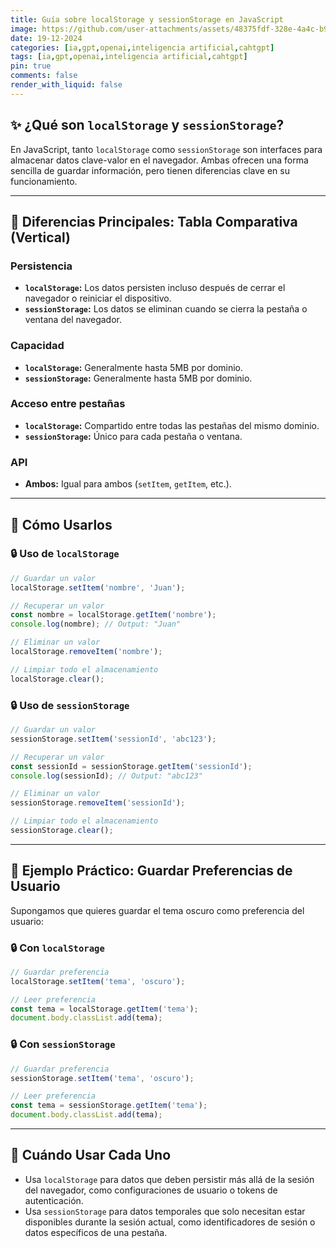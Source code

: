 ```yaml
---
title: Guía sobre localStorage y sessionStorage en JavaScript
image: https://github.com/user-attachments/assets/48375fdf-328e-4a4c-b9c4-edbc96ac0007
date: 19-12-2024
categories: [ia,gpt,openai,inteligencia artificial,cahtgpt]
tags: [ia,gpt,openai,inteligencia artificial,cahtgpt]
pin: true
comments: false
render_with_liquid: false
---
```


## ✨ ¿Qué son `localStorage` y `sessionStorage`?

En JavaScript, tanto `localStorage` como `sessionStorage` son interfaces para almacenar datos clave-valor en el navegador. Ambas ofrecen una forma sencilla de guardar información, pero tienen diferencias clave en su funcionamiento.

---

## 🔎 Diferencias Principales: Tabla Comparativa (Vertical)

### Persistencia
- **`localStorage`:** Los datos persisten incluso después de cerrar el navegador o reiniciar el dispositivo.
- **`sessionStorage`:** Los datos se eliminan cuando se cierra la pestaña o ventana del navegador.

### Capacidad
- **`localStorage`:** Generalmente hasta 5MB por dominio.
- **`sessionStorage`:** Generalmente hasta 5MB por dominio.

### Acceso entre pestañas
- **`localStorage`:** Compartido entre todas las pestañas del mismo dominio.
- **`sessionStorage`:** Único para cada pestaña o ventana.

### API
- **Ambos:** Igual para ambos (`setItem`, `getItem`, etc.).

---

## 🔄 Cómo Usarlos

### 🔒 Uso de `localStorage`

```javascript
// Guardar un valor
localStorage.setItem('nombre', 'Juan');

// Recuperar un valor
const nombre = localStorage.getItem('nombre');
console.log(nombre); // Output: "Juan"

// Eliminar un valor
localStorage.removeItem('nombre');

// Limpiar todo el almacenamiento
localStorage.clear();
```

### 🔒 Uso de `sessionStorage`

```javascript
// Guardar un valor
sessionStorage.setItem('sessionId', 'abc123');

// Recuperar un valor
const sessionId = sessionStorage.getItem('sessionId');
console.log(sessionId); // Output: "abc123"

// Eliminar un valor
sessionStorage.removeItem('sessionId');

// Limpiar todo el almacenamiento
sessionStorage.clear();
```

---

## 🔨 Ejemplo Práctico: Guardar Preferencias de Usuario

Supongamos que quieres guardar el tema oscuro como preferencia del usuario:

### 🔒 Con `localStorage`

```javascript
// Guardar preferencia
localStorage.setItem('tema', 'oscuro');

// Leer preferencia
const tema = localStorage.getItem('tema');
document.body.classList.add(tema);
```

### 🔒 Con `sessionStorage`

```javascript
// Guardar preferencia
sessionStorage.setItem('tema', 'oscuro');

// Leer preferencia
const tema = sessionStorage.getItem('tema');
document.body.classList.add(tema);
```

---

## 🔧 Cuándo Usar Cada Uno

- Usa `localStorage` para datos que deben persistir más allá de la sesión del navegador, como configuraciones de usuario o tokens de autenticación.
- Usa `sessionStorage` para datos temporales que solo necesitan estar disponibles durante la sesión actual, como identificadores de sesión o datos específicos de una pestaña.
